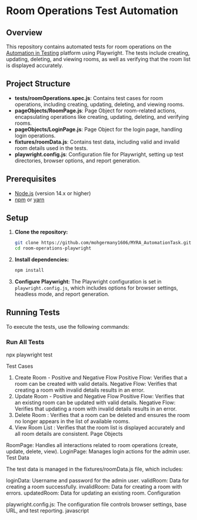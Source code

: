 # Room Operations Test Automation

## Overview

This repository contains automated tests for room operations on the [Automation in Testing](https://automationintesting.online/) platform using Playwright. The tests include creating, updating, deleting, and viewing rooms, as well as verifying that the room list is displayed accurately.

## Project Structure

- **tests/roomOperations.spec.js**: Contains test cases for room operations, including creating, updating, deleting, and viewing rooms.
- **pageObjects/RoomPage.js**: Page Object for room-related actions, encapsulating operations like creating, updating, deleting, and verifying rooms.
- **pageObjects/LoginPage.js**: Page Object for the login page, handling login operations.
- **fixtures/roomData.js**: Contains test data, including valid and invalid room details used in the tests.
- **playwright.config.js**: Configuration file for Playwright, setting up test directories, browser options, and report generation.

## Prerequisites

- [Node.js](https://nodejs.org/) (version 14.x or higher)
- [npm](https://www.npmjs.com/) or [yarn](https://yarnpkg.com/)

## Setup

1. **Clone the repository:**
    ```bash
    git clone https://github.com/mohgermany1606/MYRA_AutomationTask.git
    cd room-operations-playwright
    ```

2. **Install dependencies:**
    ```bash
    npm install
    ```

3. **Configure Playwright:**
   The Playwright configuration is set in `playwright.config.js`, which includes options for browser settings, headless mode, and report generation.

## Running Tests

To execute the tests, use the following commands:

### Run All Tests
npx playwright test


Test Cases

1. Create Room - Positive and Negative Flow
Positive Flow: Verifies that a room can be created with valid details.
Negative Flow: Verifies that creating a room with invalid details results in an error.
2. Update Room - Positive and Negative Flow
Positive Flow: Verifies that an existing room can be updated with valid details.
Negative Flow: Verifies that updating a room with invalid details results in an error.
3. Delete Room :
Verifies that a room can be deleted and ensures the room no longer appears in the list of available rooms.
4. View Room List :
Verifies that the room list is displayed accurately and all room details are consistent.
Page Objects

RoomPage: Handles all interactions related to room operations (create, update, delete, view).
LoginPage: Manages login actions for the admin user.
Test Data

The test data is managed in the fixtures/roomData.js file, which includes:

loginData: Username and password for the admin user.
validRoom: Data for creating a room successfully.
invalidRoom: Data for creating a room with errors.
updatedRoom: Data for updating an existing room.
Configuration

playwright.config.js: The configuration file controls browser settings, base URL, and test reporting.
javascript

